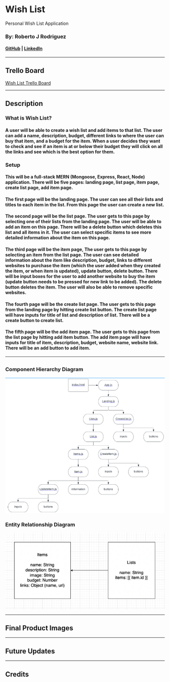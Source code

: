 # Wish List

Personal Wish List Application

### By: Roberto J Rodriguez

#### [GitHub](https://github.com/robertojrodriguez21) | [LinkedIn](https://www.linkedin.com/in/rob-jes-rod/)

---

## Trello Board

[Wish List Trello Board](https://trello.com/b/tLLiLq1r/wish-list)

---

## Description

### What is Wish List?

#### A user will be able to create a wish list and add items to that list. The user can add a name, description, budget, different links to where the user can buy that item, and a budget for the item. When a user decides they want to check and see if an item is at or below their budget they will click on all the links and see which is the best option for them.

### Setup

#### This will be a full-stack MERN (Mongoose, Express, React, Node) application. There will be five pages: landing page, list page, item page, create list page, add item page.

#### The first page will be the landing page. The user can see all their lists and titles to each item in the list. From this page the user can create a new list.

#### The second page will be the list page. The user gets to this page by selecting one of their lists from the landing page. The user will be able to add an item on this page. There will be a delete button which deletes this list and all items in it. The user can select specific items to see more detailed information about the item on this page.

#### The third page will be the item page, The user gets to this page by selecting an item from the list page. The user can see detailed information about the item like description, budget, links to different websites to purchase the item (which the user added when they created the item, or when item is updated), update button, delete button. There will be input boxes for the user to add another website to buy the item (update button needs to be pressed for new link to be added). The delete button deletes the item. The user will also be able to remove specific websites.

#### The fourth page will be the create list page. The user gets to this page from the landing page by hitting create list button. The create list page will have inputs for title of list and description of list. There will be a create button to create list.

#### The fifth page will be the add item page. The user gets to this page from the list page by hitting add item button. The add item page will have inputs for title of item, description, budget, website name, website link. There will be an add button to add item.

---

##

### Component Hierarchy Diagram

![Component Hierarchy Diagram](./images/Component%20Hierarchy%20Diagram.png)

### Entity Relationship Diagram

![Entity Relationship Diagram](./images/Entity%20Relationship%20Diagram.png)

---

## Final Product Images

---

## Future Updates

---

## Credits
